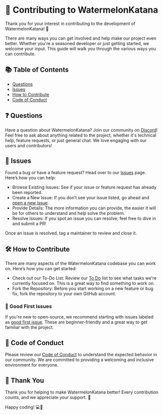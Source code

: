 # 🤝 Contributing to WatermelonKatana

Thank you for your interest in contributing to the development of WatermelonKatana! 🎉

There are many ways you can get involved and help make our project even better. Whether you're a seasoned developer or just getting started, we welcome your input. This guide will walk you through the various ways you can contribute.

## 📚 Table of Contents

- [Questions](#-questions)
- [Issues](#-issues)
- [How to Contribute](#-how-to-contribute)
- [Code of Conduct](#-code-of-conduct)

## ❓ Questions

Have a question about WatermelonKatana? Join our community on [Discord](https://discord.gg/S8XTzKEz5f)! Feel free to ask about anything related to the project, whether it's technical help, feature requests, or just general chat. We love engaging with our users and contributors!

## 🐛 Issues

Found a bug or have a feature request? Head over to our [Issues](https://github.com/DragonFireGames/WatermelonKatana/issues) page. Here’s how you can help:

- Browse Existing Issues: See if your issue or feature request has already been reported.
- Create a New Issue: If you don’t see your issue listed, go ahead and [open a new issue](https://github.com/DragonFireGames/WatermelonKatana/issues/new/choose).
- Provide Details: The more information you can provide, the easier it will be for others to understand and help solve the problem.
- Resolve Issues: If you spot an issue you can resolve, feel free to dive in and submit a PR!

Once an issue is resolved, tag a maintainer to review and close it.

## 🛠️ How to Contribute

There are many aspects of the WatermelonKatana codebase you can work on. Here’s how you can get started:

- Check out our To-Do List: Review our [To Do](https://github.com/DragonFireGames/WatermelonKatana/issues/6) list to see what tasks we're currently focused on. This is a great way to find something to work on.
- Fork the Repository: Before you start working on a new feature or bug fix, fork the repository to your own GitHub account.

### 🌟 Good First Issues

If you're new to open-source, we recommend starting with issues labeled as [good first issue](https://github.com/DragonFireGames/WatermelonKatana/labels/good%20first%20issue). These are beginner-friendly and a great way to get familiar with the project.

## 📏 Code of Conduct

Please review our [Code of Conduct](https://github.com/DragonFireGames/WatermelonKatana/blob/main/CODE_OF_CONDUCT.md) to understand the expected behavior in our community. We are committed to providing a welcoming and inclusive environment for everyone.

## 🙏 Thank You

Thank you for helping to make WatermelonKatana better! Every contribution counts, and we appreciate your support. 💖

Happy coding! 💻🌟